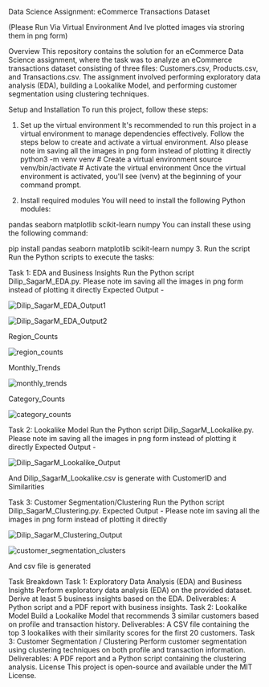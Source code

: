 Data Science Assignment: eCommerce Transactions Dataset

(Please Run Via Virtual Environment And Ive plotted images via stroring them in png form)

Overview
This repository contains the solution for an eCommerce Data Science assignment, where the task was to analyze an eCommerce transactions dataset consisting of three files: Customers.csv, Products.csv, and Transactions.csv. The assignment involved performing exploratory data analysis (EDA), building a Lookalike Model, and performing customer segmentation using clustering techniques.

Setup and Installation
To run this project, follow these steps:

1. Set up the virtual environment
It's recommended to run this project in a virtual environment to manage dependencies effectively. Follow the steps below to create and activate a virtual environment.
Also please note im saving all the images in png form instead of plotting it directly
python3 -m venv venv  # Create a virtual environment
source venv/bin/activate  # Activate the virtual environment
Once the virtual environment is activated, you'll see (venv) at the beginning of your command prompt.

2. Install required modules
You will need to install the following Python modules:

pandas
seaborn
matplotlib
scikit-learn
numpy
You can install these using the following command:

pip install pandas seaborn matplotlib scikit-learn numpy
3. Run the script
Run the Python scripts to execute the tasks:

Task 1: EDA and Business Insights
Run the Python script Dilip_SagarM_EDA.py.
Please note im saving all the images in png form instead of plotting it directly
Expected Output -



![Dilip_SagarM_EDA_Output1](https://github.com/user-attachments/assets/c8dc33fd-4246-474e-8e4c-70509b1564b0)

![Dilip_SagarM_EDA_Output2](https://github.com/user-attachments/assets/db7628ea-a437-4b3c-af85-37d76fc3c168)

Region_Counts


![region_counts](https://github.com/user-attachments/assets/c066cd10-6201-4a60-9c3d-119b616bcf3c)

Monthly_Trends



![monthly_trends](https://github.com/user-attachments/assets/42ed9242-85f4-4ce7-995b-9b0021f4c73c)




Category_Counts


![category_counts](https://github.com/user-attachments/assets/f10a3544-ab0f-4cb2-a146-ec3aecaea77f)











Task 2: Lookalike Model
Run the Python script Dilip_SagarM_Lookalike.py.
Please note im saving all the images in png form instead of plotting it directly
Expected Output -



![Dilip_SagarM_Lookalike_Output](https://github.com/user-attachments/assets/c0edc531-4afd-49b3-ac9a-48d574b63ca7)

And Dilip_SagarM_Lookalike.csv is generate with CustomerID and Similarities


Task 3: Customer Segmentation/Clustering
Run the Python script Dilip_SagarM_Clustering.py.
Expected Output -
Please note im saving all the images in png form instead of plotting it directly

![Dilip_SagarM_Clustering_Output](https://github.com/user-attachments/assets/9b874cd9-25f6-43a3-b863-f6b31cf90437)

![customer_segmentation_clusters](https://github.com/user-attachments/assets/6a8907cf-4143-4762-b764-bfd426395c5b)

And csv file is generated


Task Breakdown
Task 1: Exploratory Data Analysis (EDA) and Business Insights
Perform exploratory data analysis (EDA) on the provided dataset.
Derive at least 5 business insights based on the EDA.
Deliverables: A Python script and a PDF report with business insights.
Task 2: Lookalike Model
Build a Lookalike Model that recommends 3 similar customers based on profile and transaction history.
Deliverables: A CSV file containing the top 3 lookalikes with their similarity scores for the first 20 customers.
Task 3: Customer Segmentation / Clustering
Perform customer segmentation using clustering techniques on both profile and transaction information.
Deliverables: A PDF report and a Python script containing the clustering analysis.
License
This project is open-source and available under the MIT License.
